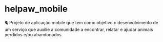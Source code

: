 # helpaw_mobile
🐈 Projeto de aplicação mobile que tem como objetivo o desenvolvimento de um serviço que auxilie a comunidade a encontrar, relatar e ajudar animais perdidos e/ou abandonados.
